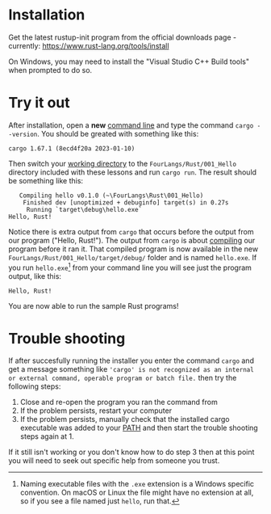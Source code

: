 
# Installation

Get the latest rustup-init program from the official downloads page - currently: https://www.rust-lang.org/tools/install

On Windows, you may need to install the "Visual Studio C++ Build tools" when prompted to do so.

# Try it out
After installation, open a **new** [command line](https://en.wikipedia.org/wiki/Command_line) and type the command `cargo --version`. You should be greated with something like this:
```
cargo 1.67.1 (8ecd4f20a 2023-01-10)
```

Then switch your [working directory](https://en.wikipedia.org/wiki/Working_directory) to the `FourLangs/Rust/001_Hello` directory included with these lessons and run `cargo run`. The result should be something like this:
```
   Compiling hello v0.1.0 (~\FourLangs\Rust\001_Hello)
    Finished dev [unoptimized + debuginfo] target(s) in 0.27s
     Running `target\debug\hello.exe`
Hello, Rust!
```

Notice there is extra output from `cargo` that occurs before the output from our program ("Hello, Rust!"). The output from `cargo` is about [compiling](https://en.wikipedia.org/wiki/Compiler) our program before it ran it. That compiled program is now available in the new `FourLangs/Rust/001_Hello/target/debug/` folder and is named `hello.exe`. If you run `hello.exe`[^1] from your command line you will see just the program output, like this:
```
Hello, Rust!
```

You are now able to run the sample Rust programs!

# Trouble shooting

If after succesfully running the installer you enter the command `cargo` and get a message something like `'cargo' is not recognized as an internal or external command,
operable program or batch file.` then try the following steps:
 1. Close and re-open the program you ran the command from
 2. If the problem persists, restart your computer
 3. If the problem persists, manually check that the installed cargo executable was added to your [PATH](https://en.wikipedia.org/wiki/PATH_(variable)) and then start the trouble shooting steps again at 1.

If it still isn't working or you don't know how to do step 3 then at this point you will need to seek out specific help from someone you trust.


[^1]: Naming executable files with the `.exe` extension is a Windows specific convention. On macOS or Linux the file might have no extension at all, so if you see a file named just `hello`, run that. 